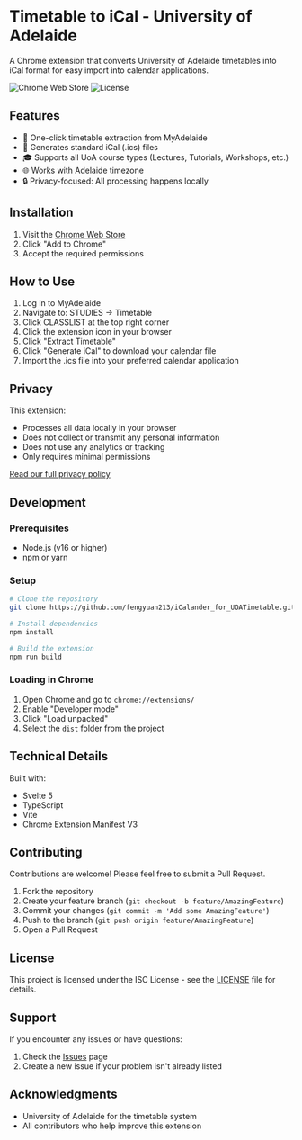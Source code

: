 # Timetable to iCal - University of Adelaide

A Chrome extension that converts University of Adelaide timetables into iCal format for easy import into calendar applications.

![Chrome Web Store](https://img.shields.io/chrome-web-store/v/YOUR_EXTENSION_ID)
![License](https://img.shields.io/github/license/fengyuan213/iCalander_for_UOATimetable)

## Features

- 🔄 One-click timetable extraction from MyAdelaide
- 📅 Generates standard iCal (.ics) files
- 🎓 Supports all UoA course types (Lectures, Tutorials, Workshops, etc.)
- 🌐 Works with Adelaide timezone
- 🔒 Privacy-focused: All processing happens locally

## Installation

1. Visit the [Chrome Web Store](YOUR_CHROME_STORE_LINK)
2. Click "Add to Chrome"
3. Accept the required permissions

## How to Use

1. Log in to MyAdelaide
2. Navigate to: STUDIES → Timetable
3. Click CLASSLIST at the top right corner
4. Click the extension icon in your browser
5. Click "Extract Timetable"
6. Click "Generate iCal" to download your calendar file
7. Import the .ics file into your preferred calendar application

## Privacy

This extension:
- Processes all data locally in your browser
- Does not collect or transmit any personal information
- Does not use any analytics or tracking
- Only requires minimal permissions

[Read our full privacy policy](https://fengyuan213.github.io/iCalander_for_UOATimetable/privacy-policy)

## Development

### Prerequisites
- Node.js (v16 or higher)
- npm or yarn

### Setup
```bash
# Clone the repository
git clone https://github.com/fengyuan213/iCalander_for_UOATimetable.git

# Install dependencies
npm install

# Build the extension
npm run build

```

### Loading in Chrome
1. Open Chrome and go to `chrome://extensions/`
2. Enable "Developer mode"
3. Click "Load unpacked"
4. Select the `dist` folder from the project

## Technical Details

Built with:
- Svelte 5
- TypeScript
- Vite
- Chrome Extension Manifest V3

## Contributing

Contributions are welcome! Please feel free to submit a Pull Request.

1. Fork the repository
2. Create your feature branch (`git checkout -b feature/AmazingFeature`)
3. Commit your changes (`git commit -m 'Add some AmazingFeature'`)
4. Push to the branch (`git push origin feature/AmazingFeature`)
5. Open a Pull Request

## License

This project is licensed under the ISC License - see the [LICENSE](LICENSE) file for details.

## Support

If you encounter any issues or have questions:
1. Check the [Issues](https://github.com/fengyuan213/iCalander_for_UOATimetable/issues) page
2. Create a new issue if your problem isn't already listed

## Acknowledgments

- University of Adelaide for the timetable system
- All contributors who help improve this extension 